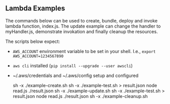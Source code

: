 ## Lambda Examples

The commands below can be used to create, bundle, deploy and invoke 
lambda function, index.js.  The update example can change the handler 
to myHandler.js, demonstrate invokation and finally cleanup the
resources.

The scripts below expect:
- `AWS_ACCOUNT` environment variable to be set in your shell.  I.e., `export 
AWS_ACCOUNT=1234567890`
- `aws cli` installed (`pip install --upgrade --user awscli`)
- ~/.aws/credentials and ~/.aws/config setup and configured


    sh -x ./example-create.sh 
    sh -x ./example-test.sh > result.json 
    node read.js ./result.json 
    sh -x ./example-update.sh 
    sh -x ./example-test.sh > result.json 
    node read.js ./result.json 
    sh -x ./example-cleanup.sh 

